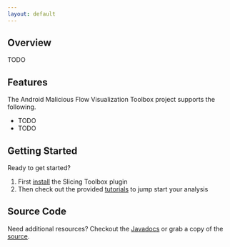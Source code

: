 ```yaml
---
layout: default
---
```


## Overview
TODO

## Features
The Android Malicious Flow Visualization Toolbox project supports the following.

- TODO
- TODO

## Getting Started
Ready to get started?

1. First [install](/AMFVT/install) the Slicing Toolbox plugin
2. Then check out the provided [tutorials](/AMFVT/tutorials) to jump start your analysis

## Source Code
Need additional resources?  Checkout the [Javadocs](/AMFVT/javadoc/index.html) or grab a copy of the [source](https://github.com/kcsl/AMFVT).
